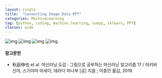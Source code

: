 ```yaml
---
layout: single
title:  "Converting Image Data PPT"
categories: MachineLearning
tag: [python, coding, machine_learning, numpy, sklearn, PPT]
classes: wide
---
```


![img](/images/2022-09-03-Converting_Image_Data_PPT/슬라이드1.JPG)
![img](/images/2022-09-03-Converting_Image_Data_PPT/슬라이드2.JPG)
![img](/images/2022-09-03-Converting_Image_Data_PPT/슬라이드3.JPG)
![img](/images/2022-09-03-Converting_Image_Data_PPT/슬라이드4.JPG)

#### 참고문헌

- 秋庭伸也 et al. 머신러닝 도감 : 그림으로 공부하는 머신러닝 알고리즘 17 / 아키바 신야, 스기야마 아세이, 데라다 마나부 [공] 지음 ; 이중민 옮김, 2019.
